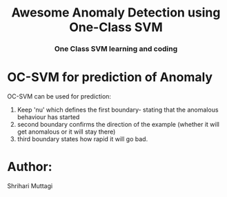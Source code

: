 <div align='center'>
  <h1>Awesome Anomaly Detection using One-Class SVM</h1>
  <h3>One Class SVM learning and coding </h3>

</div>

# OC-SVM for prediction of Anomaly
OC-SVM can be used for prediction:
1. Keep 'nu' which defines the first boundary- stating that the anomalous behaviour has started
2. second boundary confirms the direction of the example (whether it will get anomalous or it will stay there)
3. third boundary states how rapid it will go bad.

# Author:
Shrihari Muttagi
